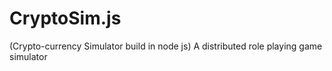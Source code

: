 # CryptoSim.js
(Crypto-currency Simulator build in node js)
A distributed role playing game simulator
